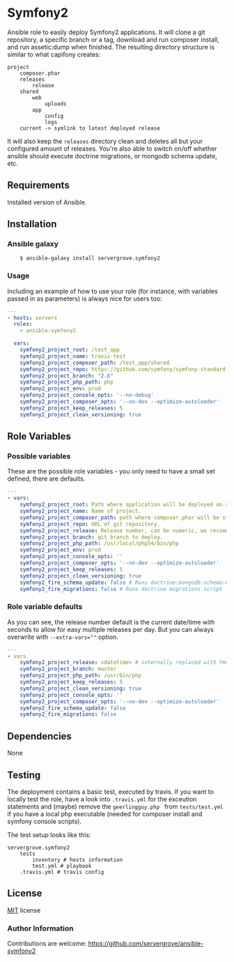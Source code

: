 # Symfony2

Ansible role to easily deploy Symfony2 applications.
It will clone a git repository, a specific branch or a tag, download and run composer install, and run assetic:dump when finished.
The resulting directory structure is similar to what capifony creates:

```
project
    composer.phar
    releases
        release
    shared
        web
            uploads
        app
            config
            logs
    current -> symlink to latest deployed release
```

It will also keep the ```releases``` directory clean and deletes all but your configured amount of releases.
You're also able to switch on/off whether ansible should execute doctrine migrations, or mongodb schema update, etc.

## Requirements

Installed version of Ansible.

## Installation

### Ansible galaxy

```
    $ ansible-galaxy install servergrove.symfony2
```

### Usage

Including an example of how to use your role (for instance, with variables passed in as parameters) is always nice for users too:

```yaml
---
- hosts: servers
  roles:
    - ansible-symfony2

  vars:
    symfony2_project_root: /test_app
    symfony2_project_name: travis-test
    symfony2_project_composer_path: /test_app/shared
    symfony2_project_repo: https://github.com/symfony/symfony-standard.git
    symfony2_project_branch: "2.6"
    symfony2_project_php_path: php
    symfony2_project_env: prod
    symfony2_project_console_opts: '--no-debug'
    symfony2_project_composer_opts: '--no-dev --optimize-autoloader'
    symfony2_project_keep_releases: 5
    symfony2_project_clean_versioning: true
```


## Role Variables

### Possible variables

These are the possible role variables - you only need to have a small set defined, there are defaults.

```yaml
---
- vars:
    symfony2_project_root: Path where application will be deployed on server.
    symfony2_project_name: Name of project.
    symfony2_project_composer_path: path where composer.phar will be stored (e.g. project_root/shared)
    symfony2_project_repo: URL of git repository.
    symfony2_project_release: Release number, can be numeric, we recommend to set it to release date/time, 20140327100911
    symfony2_project_branch: git branch to deploy.
    symfony2_project_php_path: /usr/local/php54/bin/php
    symfony2_project_env: prod
    symfony2_project_console_opts: ''
    symfony2_project_composer_opts: '--no-dev --optimize-autoloader'
    symfony2_project_keep_releases: 5
    symfony2_project_clean_versioning: true
    symfony2_fire_schema_update: false # Runs doctrine:mongodb:schema:update
    symfony2_fire_migrations: false # Runs doctrine migrations script 
```

### Role variable defaults

As you can see, the release number default is the current date/time with seconds to allow for easy multiple releases per day. But you can always overwrite with ```--extra-vars=""``` option.

```yaml
---
- vars
    symfony2_project_release: <datetime> # internally replaced with YmdHis
    symfony2_project_branch: master
    symfony2_project_php_path: /usr/bin/php
    symfony2_project_keep_releases: 5
    symfony2_project_clean_versioning: true
    symfony2_project_console_opts: ''
    symfony2_project_composer_opts: '--no-dev --optimize-autoloader'
    symfony2_fire_schema_update: false
    symfony2_fire_migrations: false
```

## Dependencies

None

## Testing

The deployment contains a basic test, executed by travis. If you want to locally test the role, have a look into ```.travis.yml``` for the exceution statements and (maybe) remove the ```geerlingguy.php ``` from ```tests/test.yml``` if you have a local php executable (needed for composer install and symfony console scripts).

The test setup looks like this:

```
servergrove.symfony2
    tests
        inventory # hosts information
        test.yml # playbook
    .travis.yml # travis config
```

## License

[MIT](LICENSE) license

### Author Information

Contributions are welcome: https://github.com/servergrove/ansible-symfony2
